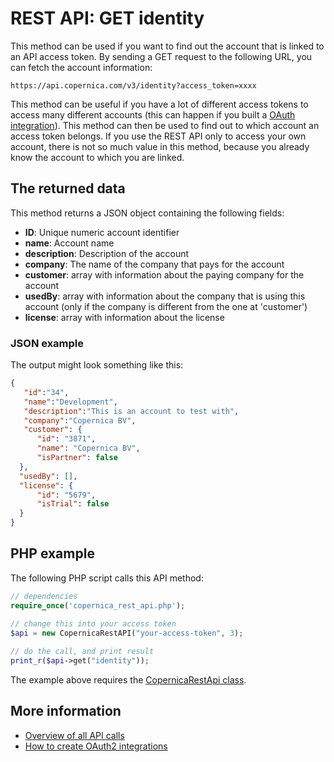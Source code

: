 # REST API: GET identity

This method can be used if you want to find out the account that is linked to
an API access token. By sending a GET request to the following URL, you can
fetch the account information:

`https://api.copernica.com/v3/identity?access_token=xxxx`

This method can be useful if you have a lot of different access tokens to 
access many different accounts (this can happen if you built a 
[OAuth integration](./rest-oauth.md)). This method can then be used to find 
out to which account an access token belongs. If you use the REST API only
to access your own account, there is not so much value in this method, because
you already know the account to which you are linked.

## The returned data

This method returns a JSON object containing the following fields:

* **ID**: Unique numeric account identifier
* **name**: Account name
* **description**: Description of the account
* **company**: The name of the company that pays for the account
* **customer**: array with information about the paying company for the account
* **usedBy**: array with information about the company that is using this account (only if the company is different from the one at 'customer')
* **license**: array with information about the license

### JSON example

The output might look something like this:

```json
{  
   "id":"34",
   "name":"Development",
   "description":"This is an account to test with",
   "company":"Copernica BV",
   "customer": {
      "id": "3871",
      "name": "Copernica BV",
      "isPartner": false
  },
  "usedBy": [],
  "license": {
      "id": "5679",
      "isTrial": false
  }
}
```

## PHP example

The following PHP script calls this API method:

```php
// dependencies
require_once('copernica_rest_api.php');
    
// change this into your access token
$api = new CopernicaRestAPI("your-access-token", 3);

// do the call, and print result
print_r($api->get("identity"));
```

The example above requires the [CopernicaRestApi class](rest-php).

## More information

* [Overview of all API calls](./rest-api.md)
* [How to create OAuth2 integrations](./rest-oauth.md)
